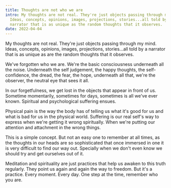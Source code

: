 ```yaml
---
title: Thoughts are not who we are
intro: My thoughts are not real. They're just objects passing through my mind.
  Ideas, concepts, opinions, images, projections, stories...all told by a
  narrator that is as unique as the random thoughts that it observes.
date: 2022-04-04
---
```

My thoughts are not real. They're just objects passing through my mind. Ideas, concepts, opinions, images, projections, stories...all told by a narrator that is as unique as are the random thoughts that it observes.

We've forgotten who we are. We're the basic consciousness underneath all the noise. Underneath the self judgement, the happy thoughts, the self-confidence, the dread, the fear, the hope, underneath all that, we're the observer, the neutral eye that sees it all.

In our forgetfulness, we get lost in the objects that appear in front of us. Sometime momentarily, sometimes for days, sometimes is all we've ever known. Spiritual and psychological suffering ensues.

Physical pain is the way the body has of telling us what it's good for us and what is bad for us in the physical world. Suffering is our real self's way to express when we're getting it wrong spiritually. When we're putting our attention and attachment in the wrong things.

This is a simple concept. But not an easy one to remember at all times, as the thoughts in our heads are so sophisticated that once immersed in one it is very difficult to find our way out. Specially when we don't even know we should try and get ourselves out of it.

Meditation and spirituality are just practices that help us awaken to this truth regularly. They point us again and again the way to freedom. But it's a practice. Every moment. Every day. One step at the time, remember who you are.